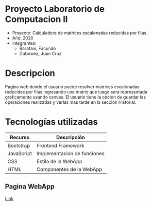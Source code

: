 # Proyecto Laboratorio de Computacion II
* Proyecto: Calculadora de matrices escalonadas reducidas por filas.
* Año: 2020
* Integrantes:
    * Barafani, Facundo
    * Dubowez, Juan Cruz

# Descripcion
Pagina web donde el usuario puede resolver matrices escalonadas reducidas por filas ingresando una matriz que luego sera representada graficamente usando canvas. El usuario tiene la opcion de guardar las operaciones realizadas y verlas mas tarde en la sección Historial.

# Tecnologías utilizadas

| Recurso | Descripción |
| ----------- | ----------- |
| Bootstrap | Frontend Framework |
| JavaScript | Implementacion de funciones |
| CSS | Estilo de la WebApp |
| HTML | Componentes de la WebApp |

## Pagina WebApp
[Link](https://ucc-labcompu2.github.io/proyectos2020-barafani-dubowez)